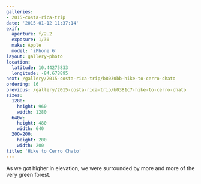 ```yaml
---
galleries:
- 2015-costa-rica-trip
date: '2015-01-12 11:37:14'
exif:
  aperture: f/2.2
  exposure: 1/30
  make: Apple
  model: 'iPhone 6'
layout: gallery-photo
location:
  latitude: 10.44275833
  longitude: -84.678895
next: /gallery/2015-costa-rica-trip/b8030bb-hike-to-cerro-chato
ordering: 16
previous: /gallery/2015-costa-rica-trip/b0381c7-hike-to-cerro-chato
sizes:
  1280:
    height: 960
    width: 1280
  640w:
    height: 480
    width: 640
  200x200:
    height: 200
    width: 200
title: 'Hike to Cerro Chato'
---
```


As we got higher in elevation, we were surrounded by more and more of the very green forest.
